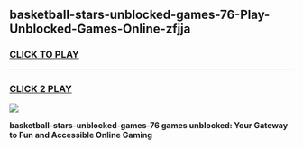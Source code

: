 
## basketball-stars-unblocked-games-76-Play-Unblocked-Games-Online-zfjja
<h3>
<a href="https://premium76.site?title=basketball-stars-unblocked-games-76&ref=24A">CLICK TO PLAY</a></h3>
<hr>

<h3>
<a href="https://premium76.site?title=basketball-stars-unblocked-games-76&ref=24A">CLICK 2 PLAY</a>
  
</h3>

<a href="https://premium76.site?title=basketball-stars-unblocked-games-76&ref=24A"><img src="https://clearcache.store/games.png"></a>


**basketball-stars-unblocked-games-76 games unblocked: Your Gateway to Fun and Accessible Online Gaming**
